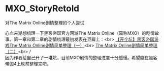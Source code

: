 # MXO_StoryRetold
对The Matrix Online剧情整理的个人尝试

心血来潮想梳理一下黑客帝国官方网游The Matrix Online（简称MXO）的剧情故事。第一章和第二章的剧情梳理最初发表在豆瓣上：\<br>
[【开个坑】黑客帝国游戏The Matrix Online剧情简单整理（一）](https://www.douban.com/note/750236053/)\<br>
[The Matrix Online剧情简单整理（二）](https://www.douban.com/note/750342489/)\<br>
/<br>
因为作者给自己开了一堆坑，目前MXO剧情的整理进度十分缓慢。希望能在黑客帝国4上映前整理完吧。
